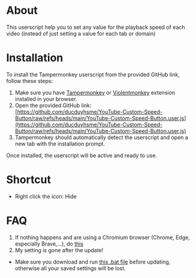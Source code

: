 # About
This userscript help you to set any value for the playback speed of each video (instead of just setting a value for each tab or domain)

# Installation
To install the Tampermonkey userscript from the provided GitHub link, follow these steps:
  1. Make sure you have [Tampermonkey](https://www.tampermonkey.net/) or [Violentmonkey](https://violentmonkey.github.io/) extension installed in your browser.
  2. Open the provided GitHub link: [https://github.com/ducduyhsme/YouTube-Custom-Speed-Button/raw/refs/heads/main/YouTube-Custom-Speed-Button.user.js](https://github.com/ducduyhsme/YouTube-Custom-Speed-Button/raw/refs/heads/main/YouTube-Custom-Speed-Button.user.js)
  3. Tampermonkey should automatically detect the userscript and open a new tab with the installation prompt.

Once installed, the userscript will be active and ready to use.

# Shortcut
  - Right click the icon: Hide

# FAQ
1. If nothing happens and are using a Chromium browser (Chrome, Edge, especially Brave,...), do [this](https://www.tampermonkey.net/faq.php?version=5.3.3&ext=dhdg#Q209)
2. My setting is gone after the update!

  * Make sure you download and run [this .bat file](https://github.com/ducduyhsme/YouTube-Custom-Speed-Button/blob/main/backup%2C%20detect%20and%20import%20(manually).bat) before updating, otherwise all your saved settings will be lost.

